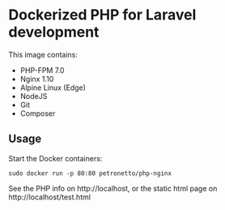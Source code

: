 Dockerized PHP for Laravel development
==============================================
This image contains:
- PHP-FPM 7.0
- Nginx 1.10
- Alpine Linux (Edge)
- NodeJS
- Git
- Composer

Usage
-----
Start the Docker containers:

`sudo docker run -p 80:80 petronetto/php-nginx`

See the PHP info on http://localhost, or the static html page on http://localhost/test.html
